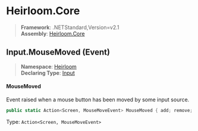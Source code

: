 # Heirloom.Core

> **Framework**: .NETStandard,Version=v2.1  
> **Assembly**: [Heirloom.Core][0]

## Input.MouseMoved (Event)

> **Namespace**: [Heirloom][0]  
> **Declaring Type**: [Input][1]

#### MouseMoved

Event raised when a mouse button has been moved by some input source.

```cs
public static Action<Screen, MouseMoveEvent> MouseMoved { add; remove; }
```

Type: `Action<Screen, MouseMoveEvent>`

[0]: ../../../Heirloom.Core.md
[1]: ../Input.md
